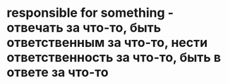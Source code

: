 # responsible for something - отвечать за что-то, быть ответственным за что-то, нести ответственность за что-то, быть в ответе за что-то
